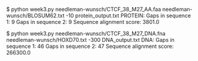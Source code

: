 
$ python week3.py needleman-wunsch/CTCF_38_M27_AA.faa needleman-wunsch/BLOSUM62.txt -10 protein_output.txt
PROTEIN:
	Gaps in sequence 1: 9
	Gaps in sequence 2: 9
	Sequence alignment score: 3801.0

$ python week3.py needleman-wunsch/CTCF_38_M27_DNA.fna needleman-wunsch/HOXD70.txt -300 DNA_output.txt
DNA:
	Gaps in sequence 1: 46
	Gaps in sequence 2: 47
	Sequence alignment score: 266300.0